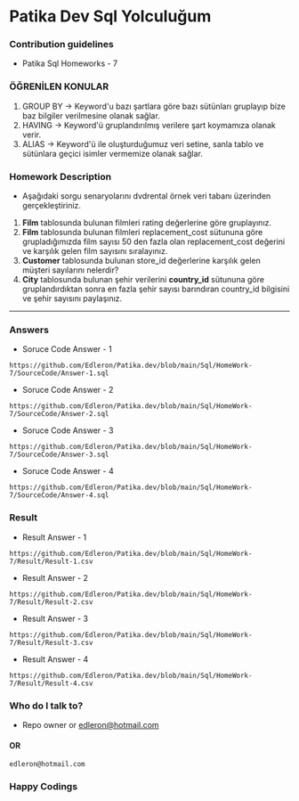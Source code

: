 # Patika Dev Sql Yolculuğum

### Contribution guidelines

* Patika Sql Homeworks - 7

### ÖĞRENİLEN KONULAR
1. GROUP BY -> Keyword'u bazı şartlara göre bazı sütünları gruplayıp bize baz bilgiler verilmesine olanak sağlar.
2. HAVING -> Keyword'ü gruplandırılmış verilere şart koymamıza olanak verir.
3. ALIAS -> Keyword'ü ile oluşturduğumuz veri setine, sanla tablo ve sütünlara geçici isimler vermemize olanak sağlar.

### Homework Description

* Aşağıdaki sorgu senaryolarını dvdrental örnek veri tabanı üzerinden gerçekleştiriniz.

1. **Film** tablosunda bulunan filmleri rating değerlerine göre gruplayınız.
2. **Film** tablosunda bulunan filmleri replacement_cost sütununa göre grupladığımızda film sayısı 50 den fazla olan replacement_cost değerini ve karşılık gelen film sayısını sıralayınız.
3. **Customer** tablosunda bulunan store_id değerlerine karşılık gelen müşteri sayılarını nelerdir? 
4. **City** tablosunda bulunan şehir verilerini **country_id** sütununa göre gruplandırdıktan sonra en fazla şehir sayısı barındıran country_id bilgisini ve şehir sayısını paylaşınız.

------

### Answers

* Soruce Code Answer - 1
```
https://github.com/Edleron/Patika.dev/blob/main/Sql/HomeWork-7/SourceCode/Answer-1.sql
```

* Soruce Code Answer - 2
```
https://github.com/Edleron/Patika.dev/blob/main/Sql/HomeWork-7/SourceCode/Answer-2.sql
```

* Soruce Code Answer - 3
```
https://github.com/Edleron/Patika.dev/blob/main/Sql/HomeWork-7/SourceCode/Answer-3.sql
```

* Soruce Code Answer - 4
```
https://github.com/Edleron/Patika.dev/blob/main/Sql/HomeWork-7/SourceCode/Answer-4.sql
```


### Result

* Result Answer - 1
```
https://github.com/Edleron/Patika.dev/blob/main/Sql/HomeWork-7/Result/Result-1.csv
```

* Result Answer - 2
```
https://github.com/Edleron/Patika.dev/blob/main/Sql/HomeWork-7/Result/Result-2.csv
```

* Result Answer - 3
```
https://github.com/Edleron/Patika.dev/blob/main/Sql/HomeWork-7/Result/Result-3.csv
```

* Result Answer - 4
```
https://github.com/Edleron/Patika.dev/blob/main/Sql/HomeWork-7/Result/Result-4.csv
```


### Who do I talk to?

* Repo owner or edleron@hotmail.com

#### OR 
``` 
edleron@hotmail.com 
```

### Happy Codings